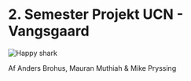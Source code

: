 # 2. Semester Projekt UCN - Vangsgaard

![Happy shark](http://media.giphy.com/media/hpCNJ55ww3sJ2/giphy.gif)

Af Anders Brohus, Mauran Muthiah & Mike Pryssing
